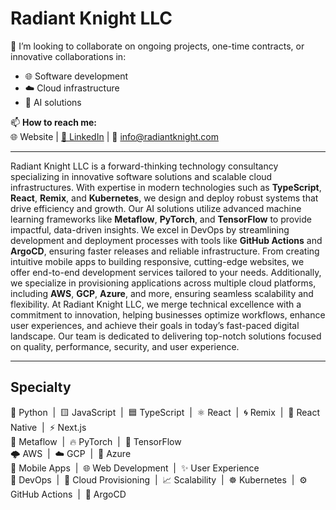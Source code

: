 # Radiant Knight LLC

💞️ I’m looking to collaborate on ongoing projects, one-time contracts, or innovative collaborations in:
- 🌐 Software development
- ☁️ Cloud infrastructure
- 🤖 AI solutions

📫 **How to reach me:**  
🌐 Website | [🔗 LinkedIn](https://www.linkedin.com/in/joel-omadjambe/) | 📧 info@radiantknight.com

---

Radiant Knight LLC is a forward-thinking technology consultancy specializing in innovative software solutions and scalable cloud infrastructures.
With expertise in modern technologies such as **TypeScript**, **React**, **Remix**, and **Kubernetes**, we design and deploy robust systems that drive efficiency and growth.
Our AI solutions utilize advanced machine learning frameworks like **Metaflow**, **PyTorch**, and **TensorFlow** to provide impactful, data-driven insights.
We excel in DevOps by streamlining development and deployment processes with tools like **GitHub Actions** and **ArgoCD**, ensuring faster releases and reliable infrastructure.
From creating intuitive mobile apps to building responsive, cutting-edge websites, we offer end-to-end development services tailored to your needs.
Additionally, we specialize in provisioning applications across multiple cloud platforms, including **AWS**, **GCP**, **Azure**, and more, ensuring seamless scalability and flexibility.
At Radiant Knight LLC, we merge technical excellence with a commitment to innovation, helping businesses optimize workflows, enhance user experiences, and achieve their goals in today’s fast-paced digital landscape.
Our team is dedicated to delivering top-notch solutions focused on quality, performance, security, and user experience.

---

## Specialty

🐍 Python&nbsp;&nbsp;|&nbsp;&nbsp;🟨 JavaScript&nbsp;&nbsp;|&nbsp;&nbsp;🟦 TypeScript&nbsp;&nbsp;|&nbsp;&nbsp;⚛️ React&nbsp;&nbsp;|&nbsp;&nbsp;🌀 Remix&nbsp;&nbsp;|&nbsp;&nbsp;📱 React Native&nbsp;&nbsp;|&nbsp;&nbsp;⚡ Next.js  
🧠 Metaflow&nbsp;&nbsp;|&nbsp;&nbsp;🔥 PyTorch&nbsp;&nbsp;|&nbsp;&nbsp;🤖 TensorFlow  
🌩️ AWS&nbsp;&nbsp;|&nbsp;&nbsp;☁️ GCP&nbsp;&nbsp;|&nbsp;&nbsp;🔷 Azure  
📱 Mobile Apps&nbsp;&nbsp;|&nbsp;&nbsp;🌐 Web Development&nbsp;&nbsp;|&nbsp;&nbsp;✨ User Experience  
🔧 DevOps&nbsp;&nbsp;|&nbsp;&nbsp;🚀 Cloud Provisioning&nbsp;&nbsp;|&nbsp;&nbsp;📈 Scalability&nbsp;&nbsp;|&nbsp;&nbsp;☸️ Kubernetes&nbsp;&nbsp;|&nbsp;&nbsp;⚙️ GitHub Actions&nbsp;&nbsp;|&nbsp;&nbsp;🚀 ArgoCD


